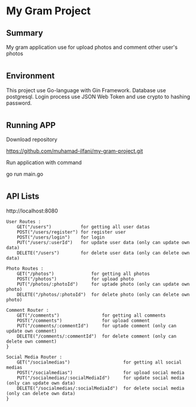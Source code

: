 # My Gram Project

## Summary
My gram application use for upload photos and comment other user's photos
#
## Environment
This project use Go-language with Gin Framework. Database use postgresql. Login process use JSON Web Token and use crypto to hashing password.
#
## Running APP
Download repository

https://github.com/muhamad-ilfani/my-gram-project.git

Run application with command

go run main.go
#
## API Lists

http://localhost:8080

	User Routes :
        GET("/users")           for getting all user datas
	    POST("/users/register") for register user
	    POST("/users/login")    for login
	    PUT("/users/:userId")   for update user data (only can update own data)
	    DELETE("/users")        for delete user data (only can delete own data)
	
	Photo Routes :
		GET("/photos")              for getting all photos
		POST("/photos")             for upload photo
		PUT("/photos/:photoId")     for uptade photo (only can update own photo)
		DELETE("/photos/:photoId")  for delete photo (only can delete own photo)

	Comment Router :
		GET("/comments")                for getting all comments
		POST("/comments")               for upload comment
		PUT("/comments/:commentId")     for uptade comment (only can update own comment)
		DELETE("/comments/:commentId")  for delete comment (only can delete own comment)
	}

	Social Media Router :
		GET("/socialmedias")                    for getting all social medias
		POST("/socialmedias")                   for upload social media
		PUT("/socialmedias/:socialMediaId")     for update social media (only can update own data)
		DELETE("/socialmedias/:socialMediaId")  for delete social media (only can delete own data)
	}
